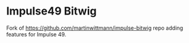 # Impulse49 Bitwig

Fork of https://github.com/martinwittmann/impulse-bitwig repo adding features for Impulse 49.
